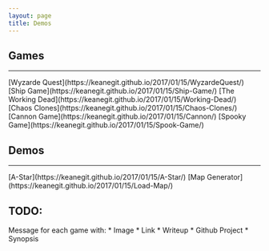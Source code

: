 ```yaml
---  
layout: page  
title: Demos  
---  
```


## Games  
---  

<p class="message">  
[Wyzarde Quest](https://keanegit.github.io/2017/01/15/WyzardeQuest/)  
[Ship Game](https://keanegit.github.io/2017/01/15/Ship-Game/)  
[The Working Dead](https://keanegit.github.io/2017/01/15/Working-Dead/)  
[Chaos Clones](https://keanegit.github.io/2017/01/15/Chaos-Clones/)  
[Cannon Game](https://keanegit.github.io/2017/01/15/Cannon/)  
[Spooky Game](https://keanegit.github.io/2017/01/15/Spook-Game/)  
</p>  


## Demos  
---  

<p class="message">  
[A-Star](https://keanegit.github.io/2017/01/15/A-Star/)  
[Map Generator](https://keanegit.github.io/2017/01/15/Load-Map/)  

</p>  

TODO:  
---  
<p class="message">  
Message for each game with:  
* Image  
* Link  
* Writeup  
* Github Project  
* Synopsis  
</p>  
